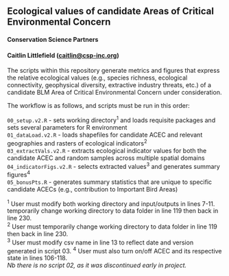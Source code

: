 ## Ecological values of candidate Areas of Critical Environmental Concern
#### Conservation Science Partners
#### Caitlin Littlefield (caitlin@csp-inc.org)

The scripts within this repository generate metrics and figures that express the relative ecological values (e.g., species richness, ecological connectivity, geophysical diversity, extractive industry threats, etc.) of a candidate BLM Area of Critical Environmental Concern under consideration. 

The workflow is as follows, and scripts must be run in this order: 

`00_setup.v2.R` - sets working directory<sup>1</sup> and loads requisite packages and sets several parameters for R environment</br>
`01_dataLoad.v2.R` - loads shapefiles for candidate ACEC and relevant geographies and rasters of ecological indicators<sup>2</sup></br>
`03_extractVals.v2.R` - extracts ecological indicator values for both the candidate ACEC and random samples across multiple spatial domains</br>
`04_indicatorFigs.v2.R` - selects extracted values<sup>3</sup> and generates summary figures<sup>4</sup></br>
`05_bonusPts.R` - generates summary statistics that are unique to specific candidate ACECs (e.g., contribution to Important Bird Areas)</br>

<sup>1</sup> User must modify both working directory and input/outputs in lines 7-11. temporarily change working directory to data folder in line 119 then back in line 230.</br>
<sup>2</sup> User must temporarily change working directory to data folder in line 119 then back in line 230.</br>
<sup>3</sup> User must modify csv name in line 13 to reflect date and version generated in script 03.
<sup>4</sup> User must also turn on/off ACEC and its respective state in lines 106-118.</br>
_Nb there is no script 02, as it was discontinued early in project._</br>
